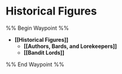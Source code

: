 # Historical Figures
%% Begin Waypoint %%
- **[[Historical Figures]]**
	- **[[Authors, Bards, and Lorekeepers]]**
	- **[[Bandit Lords]]**

%% End Waypoint %%

